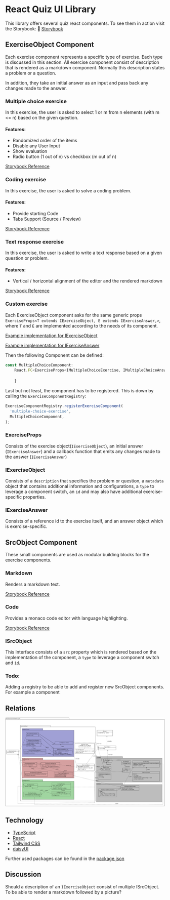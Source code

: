# React Quiz UI Library 
This library offers several quiz react components. To see them in action visit the Storybook:
:rocket: [Storybook](https://eth-peach-lab.github.io/react-quiz-ui/)

## ExerciseObject Component

Each exercise component represents a specific type of exercise. Each type is  discussed in this section. All exercise component consist of description that is rendered as a markdown component. Normally this description states a problem or a question.

In addition, they take an initial answer as an input and pass back any changes made to the answer. 


### Multiple choice exercise
In this exercise, the user is asked to select 1 or m from n elements (with m <= n) based on the given question.

#### Features:
- Randomized order of the items
- Disable any User Input
- Show evaluation
- Radio button (1 out of n) vs checkbox (m out of n)

[Storybook Reference](https://eth-peach-lab.github.io/react-quiz-ui/?path=/docs/exercise-object-multiple-choice-multiplechoice--docs)


### Coding exercise
In this exercise, the user is asked to solve a coding problem. 


#### Features:
- Provide starting Code
- Tabs Support (Source / Preview)

[Storybook Reference](https://eth-peach-lab.github.io/react-quiz-ui/?path=/docs/exercise-object-coding-coding--docs)


### Text response exercise
In this exercise, the user is asked to write a text response based on a given question or problem.

#### Features:
- Vertical / horizontal alignment of the editor and the rendered markdown

[Storybook Reference](https://eth-peach-lab.github.io/react-quiz-ui/?path=/docs/exercise-object-text-response-textresponse--docs)

### Custom exercise

Each ExerciseObject component asks for the same generic props ``ExerciseProps<T extends IExerciseObject, E extends IExerciseAnswer,>``, where ``T`` and ``E`` are implemented according to the needs of its component.

[Example implementation for IExerciseObject](./src/components/exercise-object//multiple-choice/types/IMultipleChoiceExercise.ts)

[Example implementation for IExerciseAnswer](./src/components/exercise-object//multiple-choice/types/IMultipleChoiceAnswer.ts)

Then the following Component can be defined: 
```typescript
const MultipleChoiceComponent: 
    React.FC<ExerciseProps<IMultipleChoiceExercise, IMultipleChoiceAnswer>> = (props: ExerciseProps<IMultipleChoiceExercise, IMultipleChoiceAnswer>) => {
        
    }
```
Last but not least, the component has to be registered. This is down by calling the ``ExerciseComponentRegistry``: 
```typescript 
ExerciseComponentRegistry.registerExerciseComponent(
  'multiple-choice-exercise',
  MultipleChoiceComponent,
);
```

### ExerciseProps
Consists of the exercise object(``IExerciseObject``), an initial answer (``IExerciseAnswer``) and a callback function that emits any changes made to the answer (``IExerciseAnswer``)

### IExerciseObject
Consists of a ``description`` that specifies the problem or question, a ``metadata`` object that contains additional information and configurations, 
a ``type`` to leverage a component switch, an ``id`` and may also have additional exercise-specific properties.

### IExerciseAnswer
Consists of a reference id to the exercise itself, and an answer object which is exercise-specific. 

## SrcObject Component

These small components are used as modular building blocks for the exercise components.

### Markdown
Renders a markdown text.

[Storybook Reference](https://eth-peach-lab.github.io/react-quiz-ui/?path=/docs/src-object-markdown-markdowncomponent--docs)

### Code
Provides a monaco code editor with language highlighting.

[Storybook Reference](https://eth-peach-lab.github.io/react-quiz-ui/?path=/docs/src-object-code-object-code--docs)

### ISrcObject
This Interface consists of a ``src`` property which is rendered based on the implementation of the component, a ``type`` to leverage a component switch and ``id``.


### Todo:
Adding a registry to be able to add and register new SrcObject components. For example a component 

## Relations
!['relations'](./assets/uml.png)

## Technology
- [TypeScript](https://www.typescriptlang.org/)
- [React](https://react.dev/)
- [Tailwind CSS](https://tailwindcss.com/)
- [daisyUI](https://daisyui.com/)

Further used packages can be found in the [package.json](./package.json)
## Discussion

Should a description of an ``IExerciseObject`` consist of multiple ISrcObject. To be able to render a markdown followed by a picture? 